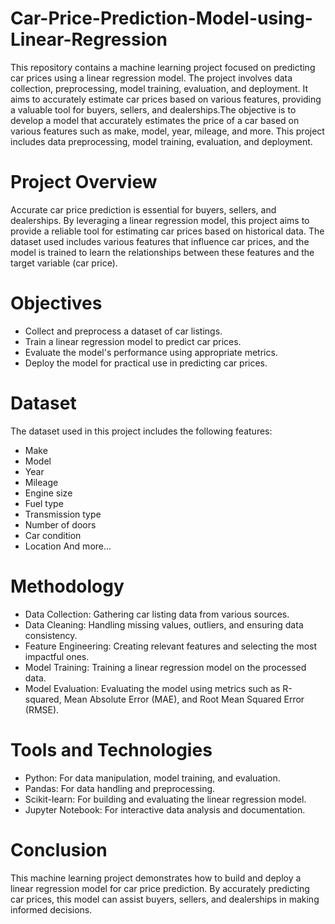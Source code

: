 # Car-Price-Prediction-Model-using-Linear-Regression
This repository contains a machine learning project focused on predicting car prices using a linear regression model. The project involves data collection, preprocessing, model training, evaluation, and deployment. It aims to accurately estimate car prices based on various features, providing a valuable tool for buyers, sellers, and dealerships.The objective is to develop a model that accurately estimates the price of a car based on various features such as make, model, year, mileage, and more. This project includes data preprocessing, model training, evaluation, and deployment.

# Project Overview
Accurate car price prediction is essential for buyers, sellers, and dealerships. By leveraging a linear regression model, this project aims to provide a reliable tool for estimating car prices based on historical data. The dataset used includes various features that influence car prices, and the model is trained to learn the relationships between these features and the target variable (car price).

# Objectives
-  Collect and preprocess a dataset of car listings.
-  Train a linear regression model to predict car prices.
-  Evaluate the model's performance using appropriate metrics.
-  Deploy the model for practical use in predicting car prices.

# Dataset
The dataset used in this project includes the following features:

-  Make
-  Model
-  Year
-  Mileage
-  Engine size
-  Fuel type
-  Transmission type
-  Number of doors
-  Car condition
-  Location
And more...

# Methodology
-  Data Collection: Gathering car listing data from various sources.
-  Data Cleaning: Handling missing values, outliers, and ensuring data consistency.
-  Feature Engineering: Creating relevant features and selecting the most impactful ones.
-  Model Training: Training a linear regression model on the processed data.
-  Model Evaluation: Evaluating the model using metrics such as R-squared, Mean Absolute Error (MAE), and Root Mean Squared Error (RMSE).

# Tools and Technologies
-  Python: For data manipulation, model training, and evaluation.
-  Pandas: For data handling and preprocessing.
-  Scikit-learn: For building and evaluating the linear regression model.
-  Jupyter Notebook: For interactive data analysis and documentation.

# Conclusion
This machine learning project demonstrates how to build and deploy a linear regression model for car price prediction. By accurately predicting car prices, this model can assist buyers, sellers, and dealerships in making informed decisions.
